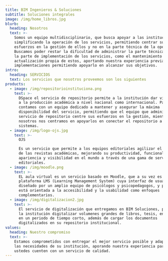 ```yaml
---
title: BIM Ingenieros & Soluciones
subtitle: Soluciones integrales
image: /img/home_libros.jpg
blurb:
  heading: Nosotros
  text: >-
    Somos un equipo multidisciplinario, que busca apoyar a las instituciones
    simplificando la operación de los servicios, permitiendo centrar sus
    esfuerzos en la gestión de ellos y no en la parte técnica de la operación.
    Buscamos poder restar la dificultad de administrar la parte técnica tanto en
    la parte de implementación de los servicios, como el mantenimiento y la
    actualización propia de estos, aportando nuestra experiencia previa en otras
    implementaciones permitiendo apoyarlo en alcanzar sus objetivos.
intro:
  heading: SERVICIOS
  text: Los servicios que nosotros proveemos son los siguientes
products:
  - image: /img/repositorioinstituciona.png
    text: >-
      DSpace el servicio de repositorio permite a la institución dar visibilidad
      a la producción académica a nivel nacional como internacional. Para esto
      contamos con un equipo dedicado a mantener y asegurar la máxima
      disponibilidad del servicio, permitiendo que el equipo que administre el
      servicio de repositorio centre sus esfuerzos en la gestión, mientras que
      nosotros nos centramos en apoyarlos en conectar el repositorio a otros
      sistemas.
  - image: /img/logo-ojs.jpg
    text: >-
      OJS

      Es un servicio que permite a los equipos editoriales agilizar el proceso
      de las revistas académicas, mejorando su productividad, funcionalidad,
      apariencia y visibilidad en el mundo a través de una gama de servicios
      editoriales.
  - image: /img/moodle.png
    text: >-
      EL aula virtual es un servicio basado en Moodle, que a su vez es la
      plataforma LMS (Learning Management System) cuya interfaz de usuario está
      diseñado por un amplio equipo de psicólogos y psicopedagogos, y por tanto
      está orientada a la accesibilidad y la usabilidad como enfoques
      complementarios.
  - image: /img/digitalizacion2.jpg
    text: >-
      El servicio de digitalización que entregamos en BIM Soluciones, permite a
      la institución digitalizar volumenes grandes de libros, tesis, entre otros
      en un periodo de tiempo corto, además de cargar los documentos
      digitalizados en su repositorio institucional.
values:
  heading: Nuestro compromiso
  text: >-
    Estamos comprometidos con entregar el mejor servicio posible y adaptarnos a
    las necesidades de su institución, aporando nuestra experiencia para que
    ustedes cuenten con un servicio de calidad.
---
```



